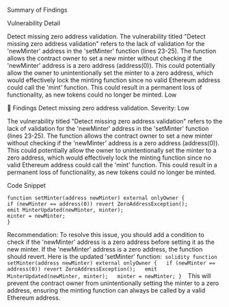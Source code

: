 Summary of Findings

Vulnerability Detail 

Detect missing zero address validation.
The vulnerability titled "Detect missing zero address validation" refers to the lack of validation for the 'newMinter' address in the 'setMinter' function (lines 23-25). The function allows the contract owner to set a new minter without checking if the 'newMinter' address is a zero address (address(0)). This could potentially allow the owner to unintentionally set the minter to a zero address, which would effectively lock the minting function since no valid Ethereum address could call the 'mint' function. This could result in a permanent loss of functionality, as new tokens could no longer be minted.
Low


Findings
Detect missing zero address validation.
Severity: Low

The vulnerability titled "Detect missing zero address validation" refers to the lack of validation for the 'newMinter' address in the 'setMinter' function (lines 23-25). The function allows the contract owner to set a new minter without checking if the 'newMinter' address is a zero address (address(0)). This could potentially allow the owner to unintentionally set the minter to a zero address, which would effectively lock the minting function since no valid Ethereum address could call the 'mint' function. This could result in a permanent loss of functionality, as new tokens could no longer be minted.

Code Snippet

```solidity
function setMinter(address newMinter) external onlyOwner {
if (newMinter == address(0)) revert ZeroAddressException();
emit MinterUpdated(newMinter, minter);
minter = newMinter;
}
```

Recommendation: To resolve this issue, you should add a condition to check if the 'newMinter' address is a zero address before setting it as the new minter. If the 'newMinter' address is a zero address, the function should revert. Here is the updated 'setMinter' function:  ```solidity function setMinter(address newMinter) external onlyOwner {   if (newMinter == address(0)) revert ZeroAddressException();   emit MinterUpdated(newMinter, minter);   minter = newMinter; } ```  This will prevent the contract owner from unintentionally setting the minter to a zero address, ensuring the minting function can always be called by a valid Ethereum address.
